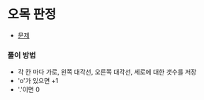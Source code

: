 # 오목 판정

- [문제](https://swexpertacademy.com/main/code/problem/problemDetail.do?contestProbId=AXaSUPYqPYMDFASQ)



### 풀이 방법

- 각 칸 마다 가로, 왼쪽 대각선, 오른쪽 대각선, 세로에 대한 갯수를 저장
- 'o'가 있으면 +1
- '.'이면 0
